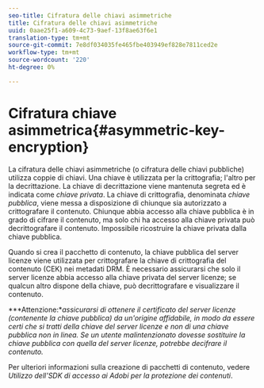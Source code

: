 ```yaml
---
seo-title: Cifratura delle chiavi asimmetriche
title: Cifratura delle chiavi asimmetriche
uuid: 0aae25f1-a609-4c73-9aef-13f8ae63f6e1
translation-type: tm+mt
source-git-commit: 7e8df034035fe465fbe403949ef828e7811ced2e
workflow-type: tm+mt
source-wordcount: '220'
ht-degree: 0%

---
```



# Cifratura chiave asimmetrica{#asymmetric-key-encryption}

La cifratura delle chiavi asimmetriche (o cifratura delle chiavi pubbliche) utilizza coppie di chiavi. Una chiave è utilizzata per la crittografia; l&#39;altro per la decrittazione. La chiave di decrittazione viene mantenuta segreta ed è indicata come *chiave privata*. La chiave di crittografia, denominata *chiave pubblica*, viene messa a disposizione di chiunque sia autorizzato a crittografare il contenuto. Chiunque abbia accesso alla chiave pubblica è in grado di cifrare il contenuto, ma solo chi ha accesso alla chiave privata può decrittografare il contenuto. Impossibile ricostruire la chiave privata dalla chiave pubblica.

Quando si crea il pacchetto di contenuto, la chiave pubblica del server licenze viene utilizzata per crittografare la chiave di crittografia del contenuto (CEK) nei metadati DRM. È necessario assicurarsi che solo il server licenze abbia accesso alla chiave privata del server licenze; se qualcun altro dispone della chiave, può decrittografare e visualizzare il contenuto.

***Attenzione:**assicurarsi di ottenere il certificato del server licenze (contenente la chiave pubblica) da un&#39;origine affidabile, in modo da essere certi che si tratti della chiave del server licenze e non di una chiave pubblica non in linea. Se un utente malintenzionato dovesse sostituire la chiave pubblica con quella del server licenze, potrebbe decifrare il contenuto.*

Per ulteriori informazioni sulla creazione di pacchetti di contenuto, vedere *Utilizzo dell&#39;SDK di accesso ai Adobi  per la protezione dei contenuti*.
